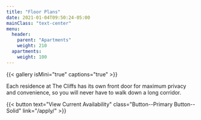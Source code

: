 ```yaml
---
title: "Floor Plans"
date: 2021-01-04T09:50:24-05:00
mainClass: "text-center"
menu:
  header:
    parent: "Apartments"
    weight: 210
  apartments:
    weight: 100
---
```


{{< gallery isMini="true" captions="true" >}}

Each residence at The Cliffs has its own front door for maximum privacy
and convenience, so you will never have to walk down a long corridor.

{{< button text="View Current Availability" class="Button--Primary Button--Solid" link="/apply/" >}}
